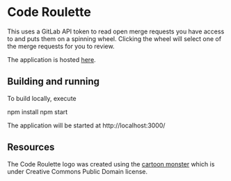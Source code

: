 # Code Roulette

This uses a GitLab API token to read open merge requests you have access to
and puts them on a spinning wheel. Clicking the wheel will select one of
the merge requests for you to review.

The application is hosted [here](https://mygroup1698.gitlab.io/code-roulette/).

## Building and running

To build locally, execute

  npm install
  npm start

The application will be started at http://localhost:3000/

## Resources

The Code Roulette logo was created using the [cartoon monster](https://freesvg.org/cartoon-monster)
which is under Creative Commons Public Domain license.
